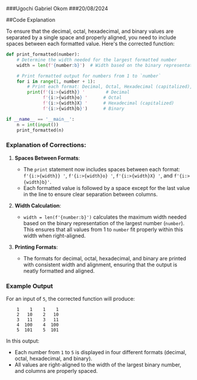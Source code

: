 ###Ugochi Gabriel Okom
###20/08/2024

##Code Explanation

To ensure that the decimal, octal, hexadecimal, and binary values are separated by a single space and properly aligned, you need to include spaces between each formatted value. Here's the corrected function:

```python
def print_formatted(number):
    # Determine the width needed for the largest formatted number
    width = len(f'{number:b}')  # Width based on the binary representation

    # Print formatted output for numbers from 1 to `number`
    for i in range(1, number + 1):
        # Print each format: Decimal, Octal, Hexadecimal (capitalized), Binary
        print(f'{i:>{width}} '        # Decimal
              f'{i:>{width}o} '      # Octal
              f'{i:>{width}X} '      # Hexadecimal (capitalized)
              f'{i:>{width}b}')      # Binary

if __name__ == '__main__':
    n = int(input())
    print_formatted(n)
```

### Explanation of Corrections:

1. **Spaces Between Formats**:
   - The `print` statement now includes spaces between each format: `f'{i:>{width}} '`, `f'{i:>{width}o} '`, `f'{i:>{width}X} '`, and `f'{i:>{width}b}'`.
   - Each formatted value is followed by a space except for the last value in the line to ensure clear separation between columns.

2. **Width Calculation**:
   - `width = len(f'{number:b}')` calculates the maximum width needed based on the binary representation of the largest number (`number`). This ensures that all values from 1 to `number` fit properly within this width when right-aligned.

3. **Printing Formats**:
   - The formats for decimal, octal, hexadecimal, and binary are printed with consistent width and alignment, ensuring that the output is neatly formatted and aligned.

### Example Output

For an input of `5`, the corrected function will produce:

```
    1    1    1    1
    2   10    2   10
    3   11    3   11
    4  100    4  100
    5  101    5  101
```

In this output:
- Each number from `1` to `5` is displayed in four different formats (decimal, octal, hexadecimal, and binary).
- All values are right-aligned to the width of the largest binary number, and columns are properly spaced.
